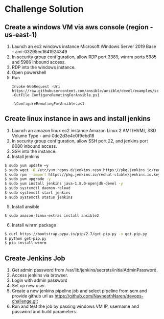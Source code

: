 # Challenge Solution

## Create a windows VM via aws console (region - us-east-1)

1. Launch an ec2 windows instance Microsoft Windows Server 2019 Base - ami-03295ec1641924349
2. In security group configuration, allow RDP port 3389, winrm ports 5985 and 5986 inbound access.
3. RDP into the windows instance.
4. Open powershell
5. Run
   ```
   Invoke-WebRequest -Uri https://raw.githubusercontent.com/ansible/ansible/devel/examples/scripts/ConfigureRemotingForAnsible.ps1 -OutFile ConfigureRemotingForAnsible.ps1

   .\ConfigureRemotingForAnsible.ps1
   ```

## Create linux instance in aws and install jenkins

1. Launch an amazon linux ec2 instance Amazon Linux 2 AMI (HVM), SSD Volume Type - ami-0dc2d3e4c0f9ebd18
2. In security group configuration, allow SSH port 22, and jenkins port 8080 inbound access.
3. SSH into the instance.
4. Install jenkins

  ```bash
  $ sudo yum update –y
  $ sudo wget -O /etc/yum.repos.d/jenkins.repo https://pkg.jenkins.io/redhat-stable/jenkins.repo
  $ sudo rpm --import https://pkg.jenkins.io/redhat-stable/jenkins.io.key
  $ sudo yum upgrade -y
  $ sudo yum install jenkins java-1.8.0-openjdk-devel -y
  $ sudo systemctl daemon-reload
  $ sudo systemctl start jenkins
  $ sudo systemctl status jenkins
  ```

5. Install ansible

  ```bash
  $ sudo amazon-linux-extras install ansible2
  ```

6. Install winrm package

  ```bash
  $ curl https://bootstrap.pypa.io/pip/2.7/get-pip.py -o get-pip.py
  $ python get-pip.py
  $ pip install winrm
  ```

## Create Jenkins Job

1. Get admin password from /var/lib/jenkins/secrets/initialAdminPassword.
2. Access jenkins via browser.
3. Login with admin password
4. Set up new user.
5. Create a new jenkins pipeline job and select pipeline from scm and provide github url as https://github.com/NavneethNaren/devops-challenge.git
6. Run and test the job by passing windows VM IP, username and password and build parameters.

